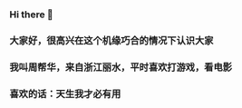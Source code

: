 ###  Hi there 👋
### 大家好，很高兴在这个机缘巧合的情况下认识大家
### 我叫周帮华，来自浙江丽水，平时喜欢打游戏，看电影
### 喜欢的话：天生我才必有用



<!--
**zbh12/zbh12** is a ✨ _special_ ✨ repository because its `README.md` (this file) appears on your GitHub profile.

Here are some ideas to get you started:

- 🔭 I’m currently working on ...
- 🌱 I’m currently learning ...
- 👯 I’m looking to collaborate on ...
- 🤔 I’m looking for help with ...
- 💬 Ask me about ...
- 📫 How to reach me: ...
- 😄 Pronouns: ...
- ⚡ Fun fact: ...
-->
